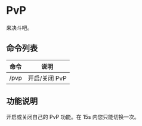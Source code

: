 # PvP

来决斗吧。

## 命令列表

| 命令     | 说明          |
|----------|--------------|
| /pvp     | 开启/关闭 PvP |

## 功能说明

开启或关闭自己的 PvP 功能。在 15s 内您只能切换一次。
